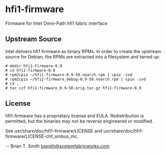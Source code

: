 # hfi1-firmware
Firmware for Intel Omni-Path hfi1 fabric interface

## Upstream Source

Intel delivers hfi1 firmware as binary RPMs. In order to create the upstream
source for Debian, the RPMs are extracted into a filesystem and tarred up.

```
# mkdir hfi1-firmware-0.9
# cd hfi1-firmware-0.9
# rpm2cpio ~/hfi1-firmware-0.9-59.noarch.rpm | cpio -ivd
# rpm2cpio ~/hfi1-firmware_debug-0.9-59.noarch.rpm | cpio -ivd
# cd ..
# tar czf hfi1-firmware_0.9-50.orig.tar.gz hfi1-firmware-0.9
```

## License

hfi1-firmware has a proprietary license and EULA. Redistribution is permitted,
but the binaries may not be reverse engineered or modified.

See usr/share/doc/hfi1-firmware/LICENSE and usr/share/doc/hfi1-firmware/LICENSE-chf_smbus_mc.

-- Brian T. Smith <bsmith@systemfabricworks.com>
